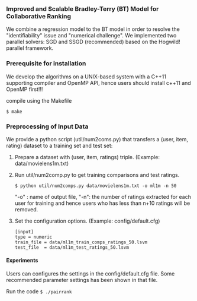 ### Improved and Scalable Bradley-Terry (BT) Model for Collaborative Ranking
We combine a regression model to the BT model in order to resolve the "identifiability" issue and "numerical challenge".
We implemented two parallel solvers: SGD and SSGD (recommended) based on the Hogwild! parallel framework.

### Prerequisite for installation 
We develop the algorithms on a UNIX-based system with a C++11 supporting compiler and OpenMP API, hence users should install c++11 and OpenMP first!!!

compile using the Makefile 
```
$ make
```

### Preprocessing of Input Data
We provide a python script (util/num2coms.py) that transfers a (user, item, rating) dataset to a training set and test set: 

1. Prepare a dataset with (user, item, ratings) triple. (Example: data/movielens1m.txt)

2. Run util/num2comp.py to get training comparisons and test ratings. 
    ``` 
    $ python util/num2comps.py data/movielens1m.txt -o ml1m -n 50
    ```   
    "-o" : name of output file, "-n": the number of ratings extracted for each user for training and hence users who has less than n+10 ratings will be removed.  

3. Set the configuration options. (Example: config/default.cfg)

    ```
    [input]
    type = numeric
    train_file = data/ml1m_train_comps_ratings_50.lsvm
    test_file  = data/ml1m_test_ratings_50.lsvm
    ```

#### Experiments 
Users can configures the settings in the config/default.cfg file. Some recommended parameter settings has been shown in that file.

Run the code
    ```
    $ ./pairrank
    ```
